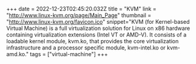 +++
date = 2022-12-23T02:45:20.032Z
title = "KVM"
link = "http://www.linux-kvm.org/page/Main_Page"
thumbnail = "http://www.linux-kvm.org/favicon.ico"
snippet="KVM (for Kernel-based Virtual Machine) is a full virtualization solution for Linux on x86 hardware containing virtualization extensions (Intel VT or AMD-V). It consists of a loadable kernel module, kvm.ko, that provides the core virtualization infrastructure and a processor specific module, kvm-intel.ko or kvm-amd.ko."
tags = ["virtual-machine"]
+++

